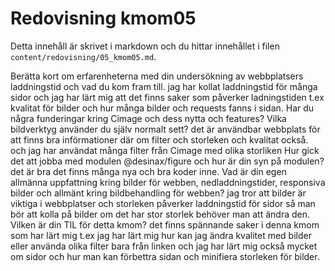 ---
---
Redovisning kmom05
=========================

Detta innehåll är skrivet i markdown och du hittar innehållet i filen `content/redovisning/05_kmom05.md`.

Berätta kort om erfarenheterna med din undersökning av webbplatsers laddningstid
  och vad du kom fram till.
jag har kollat laddningstid för många sidor och jag har lärt mig att det finns saker
  som påverker ladningstiden t.ex kvalitat för bilder och hur många bilder och requests
  fanns i sidan.
Har du några funderingar kring Cimage och dess nytta och features? Vilka bildverktyg
  använder du själv normalt sett?
det är användbar webbplats för att finns bra införmationer där om filter och
  storleken och kvalitat också. och jag har användat många filter från Cimage
  med olika storliken
Hur gick det att jobba med modulen @desinax/figure och hur är din syn på modulen?
det är bra det finns många nya och bra koder inne.
Vad är din egen allmänna uppfattning kring bilder för webben, nedladdningstider,
  responsiva bilder och allmänt kring bildbehandling för webben?
jag tror att bilder är viktiga i webbplatser och storleken påverker laddningstid
  för sidor så man bör att kolla på bilder om det har stor storlek behöver man att
  ändra den.
Vilken är din TIL för detta kmom?
det finns spännande saker i denna kmom som har lärt mig t.ex jag har lärt mig hur
  kan jag ändra kvalitet med bilder eller använda olika filter bara från linken och
  jag har lärt mig också mycket om sidor och hur man kan förbettra sidan och minifiera
  storleken för bilder.
